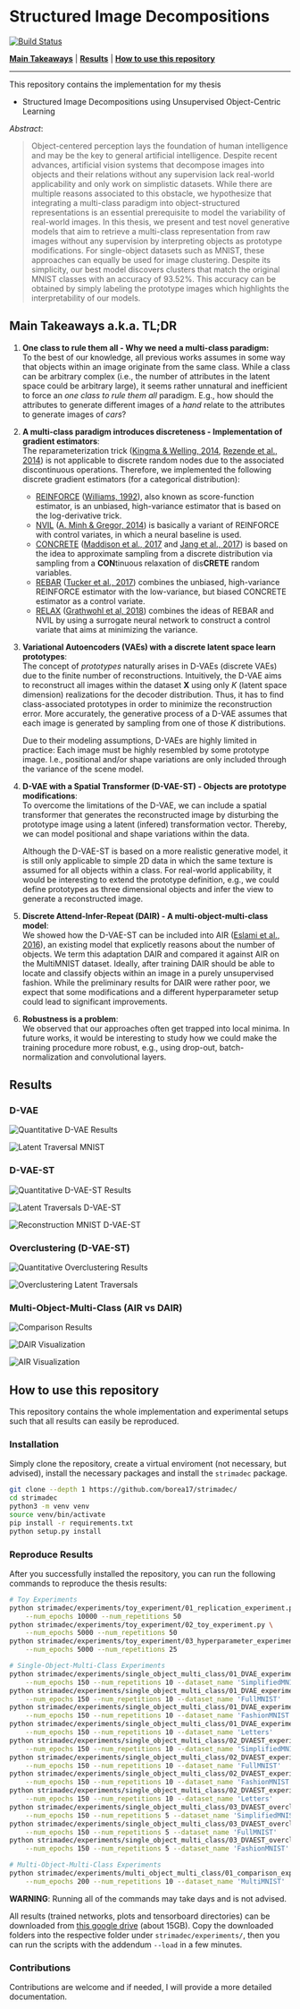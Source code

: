 # Structured Image Decompositions
[![Build Status](https://travis-ci.com/borea17/StrImaDec.svg?token=rFpzsqEK7NXyNhFzhbms&branch=main)](https://travis-ci.com/borea17/StrImaDec)

**[Main Takeaways](https://github.com/borea17/StrImaDec#main-takeaways-aka-tldr)** | **[Results](https://github.com/borea17/StrImaDec#results)** | **[How to use this repository](https://github.com/borea17/StrImaDec#how-to-use-this-repository)**

-------------------------------------------------------------------------------------

This repository contains the implementation for my thesis 

* Structured Image Decompositions using Unsupervised Object-Centric Learning

*Abstract*: 

>Object-centered perception lays the foundation of human intelligence and may be
>the key to general artificial intelligence. Despite recent advances, artificial
>vision systems that decompose images into objects and their relations without
>any supervision lack real-world applicability and only work on simplistic
>datasets. While there are multiple reasons associated to this obstacle, we
>hypothesize that integrating a multi-class paradigm into object-structured
>representations is an essential prerequisite to model the variability of
>real-world images. In this thesis, we present and test novel generative
>models that aim to retrieve a multi-class representation from raw images
>without any supervision by interpreting objects as prototype modifications.
>For single-object datasets such as MNIST, these approaches can equally be
>used for image clustering. Despite its simplicity, our best model discovers
>clusters that match the original MNIST classes with an accuracy of 93.52\%.
>This accuracy can be obtained by simply labeling the prototype images which
>highlights the interpretability of our models.

## Main Takeaways a.k.a. TL;DR

1. **One class to rule them all - Why we need a multi-class paradigm:**  
    To the best of our knowledge, all previous works assumes in some way that objects within an image originate from the same class. While a class can be arbitrary complex (i.e., the number of attributes in the latent space could be arbitrary large), it seems rather unnatural and inefficient to force an *one class to rule them all* paradigm. E.g., how should the attributes to generate different images of a *hand* relate to the attributes to generate images of *cars*?

2. **A multi-class paradigm introduces discreteness - Implementation of gradient estimators**:  
    The reparameterization trick ([Kingma & Welling, 2014](https://arxiv.org/abs/1312.6114), [Rezende et al., 2014](https://arxiv.org/abs/1401.4082)) is not applicable to discrete random nodes due to the associated discontinuous operations. Therefore, we implemented the following discrete gradient estimators (for a categorical distribution): 
    * [REINFORCE](https://github.com/borea17/StrImaDec/blob/main/strimadec/discrete_gradient_estimators/REINFORCE.py) ([Williams, 1992](https://link.springer.com/article/10.1007/BF00992696)), also known as score-function estimator, is an unbiased, high-variance estimator that is based on the log-derivative trick.
    * [NVIL](https://github.com/borea17/StrImaDec/blob/main/strimadec/discrete_gradient_estimators/NVIL.py) ([A. Minh & Gregor, 2014](https://arxiv.org/abs/1402.0030)) is basically a variant of REINFORCE with control variates, in which a neural baseline is used.
    * [CONCRETE](https://github.com/borea17/StrImaDec/blob/main/strimadec/discrete_gradient_estimators/CONCRETE.py) ([Maddison et al., 2017](https://arxiv.org/abs/1611.00712) and [Jang et al., 2017](https://arxiv.org/abs/1611.01144)) is based on the idea to approximate sampling from a discrete distribution via sampling from a **CON**tinuous relaxation of dis**CRETE** random variables.
    * [REBAR](https://github.com/borea17/StrImaDec/blob/main/strimadec/discrete_gradient_estimators/REBAR.py) ([Tucker et al., 2017](https://arxiv.org/abs/1703.07370)) combines the unbiased, high-variance REINFORCE estimator with the low-variance, but biased CONCRETE estimator as a control variate. 
    * [RELAX](https://github.com/borea17/StrImaDec/blob/main/strimadec/discrete_gradient_estimators/RELAX.py) ([Grathwohl et al, 2018](https://arxiv.org/abs/1711.00123)) combines the ideas of REBAR and NVIL by using a surrogate neural network to construct a control variate that aims at minimizing the variance.

3. **Variational Autoencoders (VAEs) with a discrete latent space learn prototypes**:  
    The concept of *prototypes* naturally arises in D-VAEs (discrete VAEs) due to the finite number of reconstructions. Intuitively, the D-VAE aims to reconstruct all images within the dataset **X** using only *K* (latent space dimension) realizations for the decoder distribution. Thus, it has to find class-associated prototypes in order to minimize the reconstruction error. More accurately, the generative process of a D-VAE assumes that each image is generated by sampling from one of those *K* distributions. 

    Due to their modeling assumptions, D-VAEs are highly limited in practice: Each image must be highly resembled by some prototype image. I.e., positional and/or shape variations are only included through the variance of the scene model.

4. **D-VAE with a Spatial Transformer (D-VAE-ST) - Objects are prototype modifications**:  
    To overcome the limitations of the D-VAE, we can include a spatial transformer that generates the reconstructed image by disturbing the prototype image using a latent (infered) transformation vector. Thereby, we can model positional and shape variations within the data.

    Although the D-VAE-ST is based on a more realistic generative model, it is still only applicable to simple 2D data in which the same texture is assumed for all objects within a class. For real-world applicability, it would be interesting to extend the prototype definition, e.g., we could define prototypes as three dimensional objects and infer the view to generate a reconstructed image.

5. **Discrete Attend-Infer-Repeat (DAIR) - A multi-object-multi-class model**:  
    We showed how the D-VAE-ST can be included into AIR ([Eslami et al., 2016](https://arxiv.org/abs/1603.08575)), an existing model that explicetly reasons about the number of objects. We term this adaptation DAIR and compared it against AIR on the MultiMNIST dataset. Ideally, after training DAIR should be able to locate and classify objects within an image in a purely unsupervised fashion. While the preliminary results for DAIR were rather poor, we expect that some modifications and a different hyperparameter setup could lead to significant improvements.

6. **Robustness is a problem**:  
    We observed that our approaches often get trapped into local minima. In future works, it would be interesting to study how we could make the training procedure more robust, e.g., using drop-out, batch-normalization and convolutional layers.


## Results

### D-VAE

![Quantitative D-VAE Results](./img/quantitative_DVAE_results.png)

![Latent Traversal MNIST](./img/DVAE_MNIST.png)

### D-VAE-ST

![Quantitative D-VAE-ST Results](./img/quantitative_DVAEST_results.png)

![Latent Traversals D-VAE-ST](./img/DVAEST_Prototypes.png)


![Reconstruction MNIST D-VAE-ST](./img/DVAEST_Recons.png)

### Overclustering (D-VAE-ST)

![Quantitative Overclustering Results](./img/DVAEST_Overclustering_Quantitative.png)

![Overclustering Latent Traversals](./img/DVAEST_Overclustering_Prototypes.png)

### Multi-Object-Multi-Class (AIR vs DAIR)

![Comparison Results](./img/DAIR_quantitative_results.png)

![DAIR Visualization](./img/DAIR_visualization.png)

![AIR Visualization](./img/AIR_visualization.png)


## How to use this repository 

This repository contains the whole implementation and experimental setups such that all results can easily be reproduced. 

### Installation

Simply clone the repository, create a virtual enviroment (not necessary, but advised), install the necessary packages and install the `strimadec` package.

```bash
git clone --depth 1 https://github.com/borea17/strimadec/
cd strimadec
python3 -m venv venv
source venv/bin/activate
pip install -r requirements.txt
python setup.py install
```

### Reproduce Results

After you successfully installed the repository, you can run the following commands to reproduce the thesis results:

```bash
# Toy Experiments
python strimadec/experiments/toy_experiment/01_replication_experiment.py \
    --num_epochs 10000 --num_repetitions 50
python strimadec/experiments/toy_experiment/02_toy_experiment.py \
    --num_epochs 5000 --num_repetitions 50
python strimadec/experiments/toy_experiment/03_hyperparameter_experiment.py \
    --num_epochs 5000 --num_repetitions 25

# Single-Object-Multi-Class Experiments
python strimadec/experiments/single_object_multi_class/01_DVAE_experiments.py \
    --num_epochs 150 --num_repetitions 10 --dataset_name 'SimplifiedMNIST' 
python strimadec/experiments/single_object_multi_class/01_DVAE_experiments.py \
    --num_epochs 150 --num_repetitions 10 --dataset_name 'FullMNIST' 
python strimadec/experiments/single_object_multi_class/01_DVAE_experiments.py \
    --num_epochs 150 --num_repetitions 10 --dataset_name 'FashionMNIST' 
python strimadec/experiments/single_object_multi_class/01_DVAE_experiments.py \
    --num_epochs 150 --num_repetitions 10 --dataset_name 'Letters'
python strimadec/experiments/single_object_multi_class/02_DVAEST_experiments.py \
    --num_epochs 150 --num_repetitions 10 --dataset_name 'SimplifiedMNIST'
python strimadec/experiments/single_object_multi_class/02_DVAEST_experiments.py \
    --num_epochs 150 --num_repetitions 10 --dataset_name 'FullMNIST' 
python strimadec/experiments/single_object_multi_class/02_DVAEST_experiments.py \
    --num_epochs 150 --num_repetitions 10 --dataset_name 'FashionMNIST' 
python strimadec/experiments/single_object_multi_class/02_DVAEST_experiments.py \
    --num_epochs 150 --num_repetitions 10 --dataset_name 'Letters' 
python strimadec/experiments/single_object_multi_class/03_DVAEST_overclustering_experiments.py \
    --num_epochs 150 --num_repetitions 5 --dataset_name 'SimplifiedMNIST' 
python strimadec/experiments/single_object_multi_class/03_DVAEST_overclustering_experiments.py \
    --num_epochs 150 --num_repetitions 5 --dataset_name 'FullMNIST' 
python strimadec/experiments/single_object_multi_class/03_DVAEST_overclustering_experiments.py \
    --num_epochs 150 --num_repetitions 5 --dataset_name 'FashionMNIST' 

# Multi-Object-Multi-Class Experiments
python strimadec/experiments/multi_object_multi_class/01_comparison_experiment.py \
    --num_epochs 200 --num_repetitions 10 --dataset_name 'MultiMNIST'
```

**WARNING**: Running all of the commands may take days and is not advised. 

All results (trained networks, plots and tensorboard directories) can be downloaded from [this google drive](https://drive.google.com/drive/folders/1LlEyW-94k4Me_NVeSytyCAk7Xmy9y9mU?usp=sharing) (about 15GB). Copy the downloaded folders into the respective folder under `strimadec/experiments/`, then you can run the scripts with the addendum `--load` in a few minutes. 

### Contributions

Contributions are welcome and if needed, I will provide a more detailed documentation.

